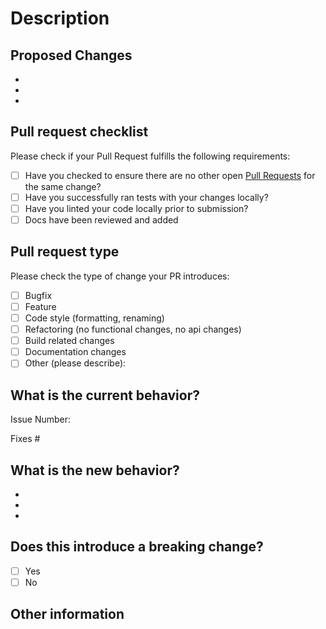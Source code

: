 <!-- Remove any parts of this template not applicable to this Pull Request. -->
# Description
<!-- Why is this change? What problem does it solve? -->

## Proposed Changes

  -
  -
  -

## Pull request checklist

Please check if your Pull Request fulfills the following requirements:

- [ ] Have you checked to ensure there are no other open [Pull Requests][Pull Requests] for the same change?
- [ ] Have you successfully ran tests with your changes locally?
- [ ] Have you linted your code locally prior to submission?
- [ ] Docs have been reviewed and added

## Pull request type

Please check the type of change your PR introduces:

- [ ] Bugfix
- [ ] Feature
- [ ] Code style (formatting, renaming)
- [ ] Refactoring (no functional changes, no api changes)
- [ ] Build related changes
- [ ] Documentation changes
- [ ] Other (please describe): 

## What is the current behavior?
<!-- Please describe the current behavior that you are modifying -->

<!-- This project only accepts pull requests related to open issues. -->
Issue Number: 

<!-- Link to a relevant issues and close issues that this pull request resolves. -->
Fixes #

## What is the new behavior?
<!-- Please describe the behavior or changes that are being added by this PR. -->

-
-
-

## Does this introduce a breaking change?

- [ ] Yes
- [ ] No

<!-- If a breaking change, please describe the impact and migration path for existing applications below. -->


## Other information

<!-- Include any additional information that is important for this Pull Request. -->


[Pull Requests]: ../../../pulls
